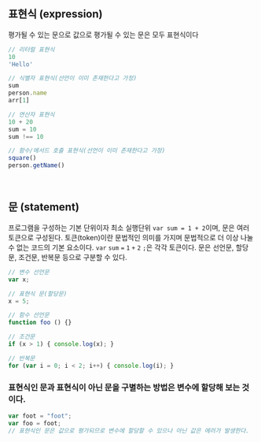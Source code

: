 ## 표현식 (expression)
평가될 수 있는 문으로 값으로 평가될 수 있는 문은 모두 표현식이다
```javascript
// 리터럴 표현식
10
'Hello'

// 식별자 표현식(선언이 이미 존재한다고 가정)
sum
person.name
arr[1]

// 연산자 표현식
10 + 20
sum = 10
sum !== 10

// 함수/메서드 호출 표현식(선언이 이미 존재한다고 가정)
square()
person.getName()
```


<br/>


## 문 (statement)
프로그램을 구성하는 기본 단위이자 최소 실행단위 `var sum = 1 + 2`이며, 문은 여러 토큰으로 구성된다. 토큰(token)이란 문법적인 의미를 가지며 문법적으로 더 이상 나눌 수 없는 코드의 기본 요소이다.
`var` `sum` `=` `1` `+` `2` `;`은 각각 토큰이다. 문은 선언문, 할당문, 조건문, 반복문 등으로 구분할 수 있다.
```javascript
// 변수 선언문
var x;

// 표현식 문(할당문)
x = 5;

// 함수 선언문
function foo () {}

// 조건문
if (x > 1) { console.log(x); }

// 반복문
for (var i = 0; i < 2; i++) { console.log(i); }
```

### 표현식인 문과 표현식이 아닌 문을 구별하는 방법은 변수에 할당해 보는 것이다.
```javascript
var foot = "foot";
var foo = foot;
// 표현식인 문은 값으로 평가되므로 변수에 할당할 수 있으나 아닌 값은 에러가 발생한다.
```



